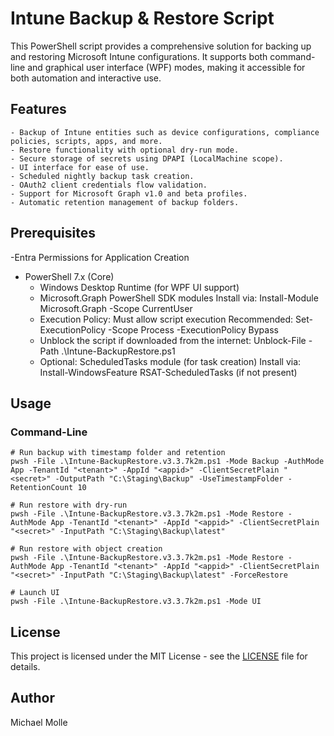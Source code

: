 
# Intune Backup & Restore Script

This PowerShell script provides a comprehensive solution for backing up and restoring Microsoft Intune configurations. It supports both command-line and graphical user interface (WPF) modes, making it accessible for both automation and interactive use.

## Features
    - Backup of Intune entities such as device configurations, compliance policies, scripts, apps, and more.
    - Restore functionality with optional dry-run mode.
    - Secure storage of secrets using DPAPI (LocalMachine scope).
    - UI interface for ease of use.
    - Scheduled nightly backup task creation.
    - OAuth2 client credentials flow validation.
    - Support for Microsoft Graph v1.0 and beta profiles.
    - Automatic retention management of backup folders.

## Prerequisites
 -Entra Permissions for Application Creation
 - PowerShell 7.x (Core)
    - Windows Desktop Runtime (for WPF UI support)
    - Microsoft.Graph PowerShell SDK modules
        Install via: Install-Module Microsoft.Graph -Scope CurrentUser
    - Execution Policy: Must allow script execution
        Recommended: Set-ExecutionPolicy -Scope Process -ExecutionPolicy Bypass
    - Unblock the script if downloaded from the internet:
        Unblock-File -Path .\Intune-BackupRestore.ps1
    - Optional: ScheduledTasks module (for task creation)
        Install via: Install-WindowsFeature RSAT-ScheduledTasks (if not present)

## Usage
### Command-Line
    # Run backup with timestamp folder and retention
    pwsh -File .\Intune-BackupRestore.v3.3.7k2m.ps1 -Mode Backup -AuthMode App -TenantId "<tenant>" -AppId "<appid>" -ClientSecretPlain "<secret>" -OutputPath "C:\Staging\Backup" -UseTimestampFolder -RetentionCount 10

    # Run restore with dry-run
    pwsh -File .\Intune-BackupRestore.v3.3.7k2m.ps1 -Mode Restore -AuthMode App -TenantId "<tenant>" -AppId "<appid>" -ClientSecretPlain "<secret>" -InputPath "C:\Staging\Backup\latest"

    # Run restore with object creation
    pwsh -File .\Intune-BackupRestore.v3.3.7k2m.ps1 -Mode Restore -AuthMode App -TenantId "<tenant>" -AppId "<appid>" -ClientSecretPlain "<secret>" -InputPath "C:\Staging\Backup\latest" -ForceRestore

    # Launch UI
    pwsh -File .\Intune-BackupRestore.v3.3.7k2m.ps1 -Mode UI

## License
This project is licensed under the MIT License - see the [LICENSE](LICENSE) file for details.

## Author
Michael Molle

